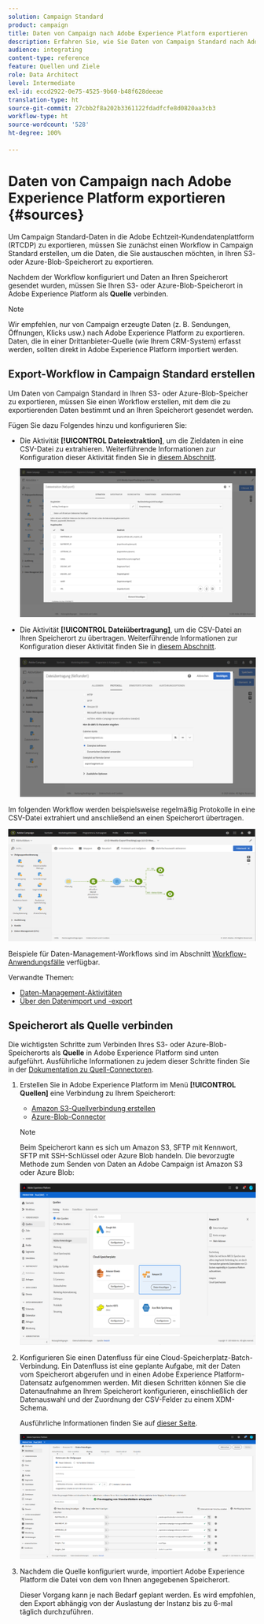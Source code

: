 ```yaml
---
solution: Campaign Standard
product: campaign
title: Daten von Campaign nach Adobe Experience Platform exportieren
description: Erfahren Sie, wie Sie Daten von Campaign Standard nach Adobe Experience Platform exportieren.
audience: integrating
content-type: reference
feature: Quellen und Ziele
role: Data Architect
level: Intermediate
exl-id: eccd2922-0e75-4525-9b60-b48f628deeae
translation-type: ht
source-git-commit: 27cbb2f8a202b3361122fdadfcfe8d0820aa3cb3
workflow-type: ht
source-wordcount: '528'
ht-degree: 100%

---
```


# Daten von Campaign nach Adobe Experience Platform exportieren {#sources}

Um Campaign Standard-Daten in die Adobe Echtzeit-Kundendatenplattform (RTCDP) zu exportieren, müssen Sie zunächst einen Workflow in Campaign Standard erstellen, um die Daten, die Sie austauschen möchten, in Ihren S3- oder Azure-Blob-Speicherort zu exportieren.

Nachdem der Workflow konfiguriert und Daten an Ihren Speicherort gesendet wurden, müssen Sie Ihren S3- oder Azure-Blob-Speicherort in Adobe Experience Platform als **Quelle** verbinden.

>[!NOTE]

Wir empfehlen, nur von Campaign erzeugte Daten (z. B. Sendungen, Öffnungen, Klicks usw.) nach Adobe Experience Platform zu exportieren. Daten, die in einer Drittanbieter-Quelle (wie Ihrem CRM-System) erfasst werden, sollten direkt in Adobe Experience Platform importiert werden.

## Export-Workflow in Campaign Standard erstellen

Um Daten von Campaign Standard in Ihren S3- oder Azure-Blob-Speicher zu exportieren, müssen Sie einen Workflow erstellen, mit dem die zu exportierenden Daten bestimmt und an Ihren Speicherort gesendet werden.

Fügen Sie dazu Folgendes hinzu und konfigurieren Sie:

* Die Aktivität **[!UICONTROL Dateiextraktion]**, um die Zieldaten in eine CSV-Datei zu extrahieren. Weiterführende Informationen zur Konfiguration dieser Aktivität finden Sie in [diesem Abschnitt](../../automating/using/extract-file.md).

   ![](assets/rtcdp-extract-file.png)

* Die Aktivität **[!UICONTROL Dateiübertragung]**, um die CSV-Datei an Ihren Speicherort zu übertragen. Weiterführende Informationen zur Konfiguration dieser Aktivität finden Sie in [diesem Abschnitt](../../automating/using/transfer-file.md).

   ![](assets/rtcdp-transfer-file.png)

Im folgenden Workflow werden beispielsweise regelmäßig Protokolle in eine CSV-Datei extrahiert und anschließend an einen Speicherort übertragen.

![](assets/aep-export.png)

Beispiele für Daten-Management-Workflows sind im Abschnitt [Workflow-Anwendungsfälle](../../automating/using/about-workflow-use-cases.md#management) verfügbar.

Verwandte Themen:

* [Daten-Management-Aktivitäten](../../automating/using/about-data-management-activities.md)
* [Über den Datenimport und -export](../../automating/using/about-data-import-and-export.md)


## Speicherort als Quelle verbinden

Die wichtigsten Schritte zum Verbinden Ihres S3- oder Azure-Blob-Speicherorts als **Quelle** in Adobe Experience Platform sind unten aufgeführt. Ausführliche Informationen zu jedem dieser Schritte finden Sie in der [Dokumentation zu Quell-Connectoren](https://experienceleague.adobe.com/docs/experience-platform/sources/home.html?lang=de).

1. Erstellen Sie in Adobe Experience Platform im Menü **[!UICONTROL Quellen]** eine Verbindung zu Ihrem Speicherort:

   * [Amazon S3-Quellverbindung erstellen](https://experienceleague.adobe.com/docs/experience-platform/sources/ui-tutorials/create/cloud-storage/s3.html?lang=de)
   * [Azure-Blob-Connector](https://experienceleague.adobe.com/docs/experience-platform/sources/connectors/cloud-storage/blob.html?lang=de)

   >[!NOTE]
   >
   >Beim Speicherort kann es sich um Amazon S3, SFTP mit Kennwort, SFTP mit SSH-Schlüssel oder Azure Blob handeln. Die bevorzugte Methode zum Senden von Daten an Adobe Campaign ist Amazon S3 oder Azure Blob:

   ![](assets/rtcdp-connector.png)

1. Konfigurieren Sie einen Datenfluss für eine Cloud-Speicherplatz-Batch-Verbindung. Ein Datenfluss ist eine geplante Aufgabe, mit der Daten vom Speicherort abgerufen und in einen Adobe Experience Platform-Datensatz aufgenommen werden. Mit diesen Schritten können Sie die Datenaufnahme an Ihrem Speicherort konfigurieren, einschließlich der Datenauswahl und der Zuordnung der CSV-Felder zu einem XDM-Schema.

   Ausführliche Informationen finden Sie auf [dieser Seite](https://experienceleague.adobe.com/docs/experience-platform/sources/ui-tutorials/dataflow/cloud-storage.html?lang=de).

   ![](assets/rtcdp-map-xdm.png)

1. Nachdem die Quelle konfiguriert wurde, importiert Adobe Experience Platform die Datei von dem von Ihnen angegebenen Speicherort.

   Dieser Vorgang kann je nach Bedarf geplant werden. Es wird empfohlen, den Export abhängig von der Auslastung der Instanz bis zu 6-mal täglich durchzuführen.
